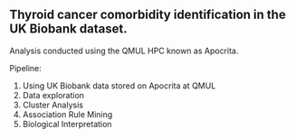 ## Thyroid cancer comorbidity identification in the UK Biobank dataset.

Analysis conducted using the QMUL HPC known as Apocrita.

Pipeline:

1. Using UK Biobank data stored on Apocrita at QMUL
2. Data exploration
3. Cluster Analysis 
4. Association Rule Mining
5. Biological Interpretation
